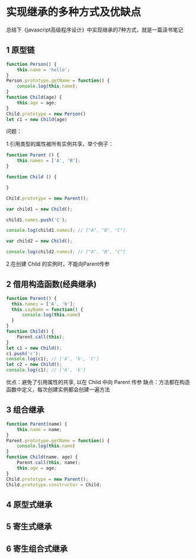 # 实现继承的多种方式及优缺点
总结下《javascript高级程序设计》中实现继承的7种方式，就是一篇读书笔记
## 1 原型链
```javascript
function Person() {
    this.name = 'hello';
}
Person.prototype.getName = function() {
    console.log(this.name);
}
function Child(age) {
    this.age = age;
}
Child.prototype = new Person()
let c1 = new Child(age)
```
问题：

1.引用类型的属性被所有实例共享，举个例子：
```javascript
function Parent () {
    this.names = ['A', 'B'];
}

function Child () {

}

Child.prototype = new Parent();

var child1 = new Child();

child1.names.push('C');

console.log(child1.names); // ["A", "B", "C"]

var child2 = new Child();

console.log(child2.names); // ["A", "B", "C"]
```
2.在创建 Child 的实例时，不能向Parent传参
## 2 借用构造函数(经典继承)
```javascript
function Parent() {
  this.names = ['A', 'b'];
  this.sayName = function() {
      console.log(this.name)
  }
}
function Child() {
    Parent.call(this);
}
let c1 = new Child();
c1.push('c');
console.log(c1); // ['A', 'b', 'C']
let c2 = new Child();
console.log(c1); // ['A', 'b']
```
优点：避免了引用属性的共享, 以在 Child 中向 Parent 传参
缺点：方法都在构造函数中定义，每次创建实例都会创建一遍方法
## 3 组合继承
```javascript
function Parent(name) {
    this.name = name;
}
Parent.prototype.getName = function() {
    console.log(this.name)
}
function Child(name, age) {
    Parent.call(this, name);
    this.age = age;
}
Child.prototype = new Parent();
Child.prototype.constructor = Child;
```
## 4 原型式继承
## 5 寄生式继承
## 6 寄生组合式继承